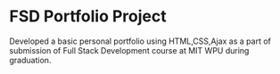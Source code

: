 # FSD Portfolio Project
Developed a basic personal portfolio using HTML,CSS,Ajax as a part of submission of Full Stack Development course at MIT WPU during graduation.

